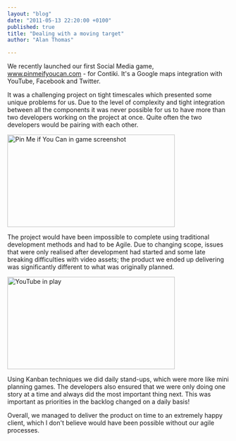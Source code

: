 ```yaml
---
layout: "blog"
date: "2011-05-13 22:20:00 +0100"
published: true
title: "Dealing with a moving target"
author: "Alan Thomas"

---
```


<p>We recently launched our first Social Media game, <a href="http://www.pinmeifyoucan.com/">www.pinmeifyoucan.com</a> - for Contiki. It&#39;s a Google maps integration with YouTube, Facebook and Twitter.</p>
<p>It was a challenging project on tight timescales which presented some unique problems for us. Due to the level of complexity and tight integration between all the components it was never possible for us to have more than two developers working on the project at once. Quite often the two developers would be pairing with each other.</p>
<p><a href="http://www.pinmeifyoucan.com/" target="_blank"><img alt="Pin Me if You Can in game screenshot" src="/uploaded_assets/inline-images/000/000/005/display_size_display_size_Pin_Me_Screenshot.png?1305321874" style="width: 380px; height: 210px;" /></a></p>
<p>The project would have been impossible to complete using traditional development methods and had to be Agile. Due to changing scope, issues that were only realised after development had started and some late breaking difficulties with video assets; the product we ended up delivering was significantly different to what was originally planned.</p>
<p><img alt="YouTube in play" src="/uploaded_assets/inline-images/000/000/006/display_size_display_size_Pin_Me_YouTube.png?1305321892" style="width: 380px; height: 210px;" /></p>
<p>Using Kanban techniques we did daily stand-ups, which were more like mini planning games. The developers also ensured that we were only doing one story at a time and always did the most important thing next. This was important as priorities in the backlog changed on a daily basis!</p>
<p>Overall, we managed to deliver the product on time to an extremely happy client, which I don&#39;t believe would have been possible without our agile processes.</p>

